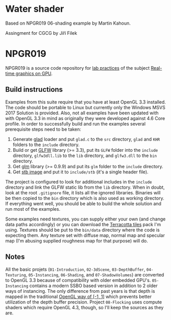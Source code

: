 # Water shader
Based on NPGR019 06-shading example by Martin Kahoun.

Assingment for CGCG by Jiří Filek

# NPGR019
NPGR019 is a source code repository for [lab practices](https://cgg.mff.cuni.cz/~kahoun/labs.npgr019.php)
of the subject [Real-time graphics on GPU](https://is.cuni.cz/studium/predmety/index.php?do=predmet&kod=NPGR019).

## Build instructions
Examples from this suite require that you have at least OpenGL 3.3 installed.
The code should be portable to Linux but currently only the Windows MSVS 2017 Solution is provided.
Also, not all examples have been updated with with OpenGL 3.3 in mind as originally they were developed against 4.6 Core profile.
In order to successfully build and run the examples several prerequisite steps need to be taken:

1. Generate [glad](https://github.com/Dav1dde/glad) loader and put `glad.c` to the `src` directory, `glad` and `KHR` folders to the `include` directory.
2. Build or get [GLFW](https://www.glfw.org/) library (>= 3.3), put its `GLFW` folder into the `include` directory, `glfw3dll.lib` to the `lib` directory, and `glfw3.dll` to the `bin` directory.
3. Get [glm](https://github.com/g-truc/glm) library (>= 0.9.9) and put its `glm` folder to the `include` directory.
4. Get [stb image](https://github.com/nothings/stb) and put it to `include/stb` (it's a single header file).

The project is configured to look for additional includes in the `include` directory and link the GLFW static lib from the `lib` directory.
When in doubt, look at the root `.gitignore` file, it lists all the ignored libraries.
Binaries will be then copied to the `bin` directory which is also used as working directory.
If everything went well, you should be able to build the whole solution and run most of the examples.

Some examples need textures, you can supply either your own (and change data paths accordingly) or you can download
the [Terracotta tiles](https://3dtextures.me/2019/02/27/terracotta-tiles-002a/) pack I'm using.
Textures should be put to the `bin/data` directory where the code is expecting them.
Any texture set with diffuse map, normal map and specular map (I'm abusing supplied roughness map for that purpose) will do.

## Notes
All the basic projets (`01-Introduction`, `02-3dScene`, `03-DepthBuffer`, `04-Texturing`, `05-Instancing`, `06-Shading`, and `07-ShadowVolumes`)
are converted to OpenGL 3.3 because of compatibility with older embedded GPU's.
`05-Instancing` contains a modern SSBO based version in addition to 2 older ways of instancing.
The only difference from past years is that depth is mapped in the traditional
[OpenGL way of [-1, 1]](https://www.khronos.org/registry/OpenGL/extensions/ARB/ARB_clip_control.txt)
which prevents better utilization of the depth buffer precision.
Project `08-Flocking` uses compute shaders which require OpenGL 4.3, though, so I'll keep the sources as they are.

